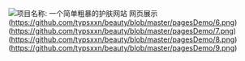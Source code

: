 ![项目名称:
一个简单粗暴的护肤网站
网页展示](https://github.com/typsxxn/beauty/blob/master/pagesDemo/1.png)
(https://github.com/typsxxn/beauty/blob/master/pagesDemo/6.png)
(https://github.com/typsxxn/beauty/blob/master/pagesDemo/7.png)
(https://github.com/typsxxn/beauty/blob/master/pagesDemo/8.png)
(https://github.com/typsxxn/beauty/blob/master/pagesDemo/9.png)
